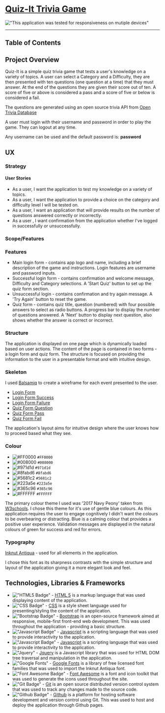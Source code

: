 # [Quiz-It Trivia Game](https://seamusmacg.github.io/quiz-it)

!["This application was tested for responsiveness on mutiple devices"](https://github.com/seamusmacg/quiz-it/blob/master/images/quiz-it-mockup.PNG)

---

## Table of Contents

## Project Overview
Quiz-It is a simple quiz trivia game that tests a user's knowledge on a variety of topics. A user can select a Category and a Difficulty, they are then presented with ten questions (one question at a time) that they must answer. At the end of the questions they are given their score out of ten. A score of five or above is considered a pass and a score of five or below is considered a fail. 

The questions are generated using an open source trivia API from [Open Trivia Database](https://opentdb.com/api_config.php)

A user must login with their username and password in order to play the game. They can logout at any time.

Any username can be used and the default password is: **password**

## UX

### Strategy

#### User Stories
- As a user, I want the application to test my knowledge on a variety of topics.
- As a user, I want the application to provide a choice on the category and difficulty level I will be tested on. 
- As a user, I want an application that will provide results on the number of questions answered correctly or incorrectly. 
- As a user , I want confirmation from the application whether I've logged in successfully or unsuccessfully. 

### Scope/Features 

### Features
- Main login form - contains app logo and name, including a brief description of the game and instructions. Login features are username and password inputs.   
- Successful login form - contains confirmation and welcome message, Difficulty and Category selections. A 'Start Quiz' button to set up the quiz form section.  
- Unsuccessful login - contains confirmation and try again message.  A 'Try Again' button to reset the game. 
- Quiz form - contains quiz title, question (numbered) with four possible answers to select as radio buttons. A progress bar to display the number of questions answered. A 'Next' button to display next question, also shows whether the answer is correct or incorrect. 

### Structure 
The application is displayed on one page which is dynamically loaded based on user actions. The content of the page is contained in two forms - a login form and quiz form. The structure is focused on providing the information to the user in a presentable format and with intuitive design. 

### Skeleton

I used [Balsamiq](https://balsamiq.com) to create a wireframe for each event presented to the user. 

- [Login Form](https://github.com/seamusmacg/quiz-it/blob/master/images/login-wireframe.png)
- [Login Form Success](https://github.com/seamusmacg/quiz-it/blob/master/images/login-success-wireframe.png)
- [Login Form Failure](https://github.com/seamusmacg/quiz-it/blob/master/images/login-failure-wireframe.png)
- [Quiz Form Question](https://github.com/seamusmacg/quiz-it/blob/master/images/question-wireframe.png)
- [Quiz Form Pass](https://github.com/seamusmacg/quiz-it/blob/master/images/quiz-pass-wireframe.png)
- [Quiz Form Fail](https://github.com/seamusmacg/quiz-it/blob/master/images/quiz-fail-wireframe.png)

The application's layout aims for intuitive design where the user knows how to proceed based what they see. 

### Colour

- ![#FF0000](https://via.placeholder.com/15/FF0000/000000?text=+) `#FF0000`
- ![#008000](https://via.placeholder.com/15/008000/000000?text=+) `#008000`
- ![#971d1d](https://via.placeholder.com/15/971d1d/000000?text=+) `#971d1d`
- ![#8fabd6](https://via.placeholder.com/15/8fabd6/000000?text=+) `#8fabd6`
- ![#5681c2](https://via.placeholder.com/15/5681c2/000000?text=+) `#5681c2`
- ![#223a5e](https://via.placeholder.com/15/223a5e/000000?text=+) `#223a5e`
- ![#365c96](https://via.placeholder.com/15/365c96/000000?text=+) `#365c96`
- ![#FFFFFF](https://via.placeholder.com/15/FFFFFF/000000?text=+) `#FFFFFF`

The primary colour theme I used was '2017 Navy Peony' taken from [W3schools](https://www.w3schools.com/w3css/w3css_color_generator.asp). I chose this theme for it's use of
gentle blue colours. As this application requires the user to engage cognitively I didn't want the colours to be overbearing or distracting. Blue is a calming colour that provides a positive user experience. Validation messages are displayed in the natural colours of green for success and red for errors.

### Typography 

[Inknut Antiqua](https://fonts.google.com/specimen/Inknut+Antiqua) - used for all elements in the application.

I chose this font as its sharpness contrasts with the simple structure and layout of the application giving it a more elegant look and feel.

## Technologies, Libraries & Frameworks

- !["HTML5 Badge"](https://img.shields.io/badge/html5%20-%23E34F26.svg?&style=for-the-badge&logo=html5&logoColor=white) - [HTML 5](https://www.w3.org/TR/html52/)  is a markup language that was used displaying content of the application.
- !["CSS Badge"](https://img.shields.io/badge/css3%20-%231572B6.svg?&style=for-the-badge&logo=css3&logoColor=white) - [CSS](https://www.w3.org/standards/webdesign/htmlcss.html) is a style sheet language used for presenting/styling the content of the application. 
- !["Bootstrap Badge"](https://img.shields.io/badge/bootstrap%20-%23563D7C.svg?&style=for-the-badge&logo=bootstrap&logoColor=white) - [Bootstrap](https://getbootstrap.com/) is an open-source framework aimed at responsive, mobile-first front-end web development. This was used throughout the application - providing a basic structure.
- !["Javascript Badge"](https://img.shields.io/badge/javascript%20-%23323330.svg?&style=for-the-badge&logo=javascript&logoColor=%23F7DF1E) - [Javascript]() is a scripting language that was used to provide interactivity to the application.
- !["Javascript Badge"](https://img.shields.io/badge/javascript%20-%23323330.svg?&style=for-the-badge&logo=javascript&logoColor=%23F7DF1E) - [Javascript](https://www.javascript.com/) is a scripting language that was used to provide interactivity to the application.
- !["Jquery"](https://img.shields.io/badge/jquery%20-%230769AD.svg?&style=for-the-badge&logo=jquery&logoColor=white) - [Jquery](https://jquery.com/) is a Javascript library that was used for HTML DOM tree traversal and manipulation in the application.
- !["Google Fonts"](https://img.shields.io/badge/-Google%20Fonts-red?logo=Google) - [Google Fonts](https://fonts.google.com/) is a library of free licensed font families that was used to import the Inknut Antiqua font.
- !["Font Awesome Badge"](https://img.shields.io/badge/Font_Awesome-5.14-339AF0?logo=font-awesome) - [Font Awesome](https://fontawesome.com/) is a font and icon toolkit that was used to generate the icons used throughout the site. 
- !["Git Badge"](https://img.shields.io/badge/git%20-%23F05033.svg?&style=for-the-badge&logo=git&logoColor=white) - [Git](https://git-scm.com) is an open source distributed version control system that was used to track any changes made to the source code. 
- !["Github Badge"](https://img.shields.io/badge/github%20-%23121011.svg?&style=for-the-badge&logo=github&logoColor=white) - [Github](https://github.com/) is a platform for hosting software development and version control using Git. This was used to host and deploy the application through Github pages. 




